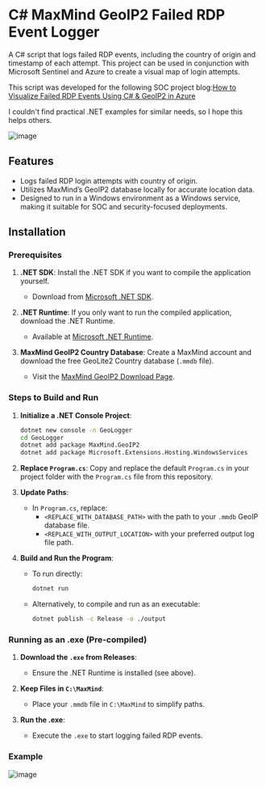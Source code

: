 
# C# MaxMind GeoIP2 Failed RDP Event Logger

A C# script that logs failed RDP events, including the country of origin and timestamp of each attempt. This project can be used in conjunction with Microsoft Sentinel and Azure to create a visual map of login attempts.

This script was developed for the following SOC project blog:[How to Visualize Failed RDP Events Using C# & GeoIP2 in Azure](https://logos-red.com/blog/how-to-visualize-failed-rdp-events-using-c-geoip2-in-azure/)

I couldn't find practical .NET examples for similar needs, so I hope this helps others.

![image](https://github.com/user-attachments/assets/ffc013f2-5d25-4b99-8225-7a577581be53)

## Features
- Logs failed RDP login attempts with country of origin.
- Utilizes MaxMind’s GeoIP2 database locally for accurate location data.
- Designed to run in a Windows environment as a Windows service, making it suitable for SOC and security-focused deployments.
## Installation

### Prerequisites

1. **.NET SDK**: Install the .NET SDK if you want to compile the application yourself.
   - Download from [Microsoft .NET SDK](https://dotnet.microsoft.com/download).
   
2. **.NET Runtime**: If you only want to run the compiled application, download the .NET Runtime.
   - Available at [Microsoft .NET Runtime](https://dotnet.microsoft.com/en-us/download/dotnet/8.0).

3. **MaxMind GeoIP2 Country Database**: Create a MaxMind account and download the free GeoLite2 Country database (`.mmdb` file).
   - Visit the [MaxMind GeoIP2 Download Page](https://support.maxmind.com/hc/en-us/articles/4408216129947-Download-and-Update-Databases).

### Steps to Build and Run



1. **Initialize a .NET Console Project**:
    ```bash
    dotnet new console -n GeoLogger
    cd GeoLogger
    dotnet add package MaxMind.GeoIP2
    dotnet add package Microsoft.Extensions.Hosting.WindowsServices
    ```

2. **Replace `Program.cs`**: Copy and replace the default `Program.cs` in your project folder with the `Program.cs` file from this repository.

3. **Update Paths**:
    - In `Program.cs`, replace:
      - `<REPLACE_WITH_DATABASE_PATH>` with the path to your `.mmdb` GeoIP database file.
      - `<REPLACE_WITH_OUTPUT_LOCATION>` with your preferred output log file path.

4. **Build and Run the Program**:
    - To run directly:
      ```bash
      dotnet run
      ```
    - Alternatively, to compile and run as an executable:
      ```bash
      dotnet publish -c Release -o ./output
      ```

### Running as an .exe (Pre-compiled)

1. **Download the `.exe` from Releases**:
   - Ensure the .NET Runtime is installed (see above).
   
2. **Keep Files in `C:\MaxMind`**:
   - Place your `.mmdb` file in `C:\MaxMind` to simplify paths.

3. **Run the .exe**:
   - Execute the `.exe` to start logging failed RDP events.

### Example

![image](https://github.com/user-attachments/assets/95fa796a-e361-4c3b-90fa-09603dd6ddf7)
